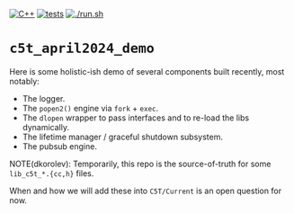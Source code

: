 [![C++](https://img.shields.io/badge/c%2B%2B-17-informational.svg)](https://en.cppreference.com/w/cpp/17) [![tests](https://github.com/dkorolev/c5t_april2024_demo/actions/workflows/test.yml/badge.svg)](https://github.com/dkorolev/c5t_april2024_demo/actions/workflows/test.yml) [![./run.sh](https://github.com/dkorolev/c5t_april2024_demo/actions/workflows/run.yml/badge.svg)](https://github.com/dkorolev/c5t_april2024_demo/actions/workflows/run.yml)

# `c5t_april2024_demo`

Here is some holistic-ish demo of several components built recently, most notably:

* The logger.
* The `popen2()` engine via `fork` + `exec`.
* The `dlopen` wrapper to pass interfaces and to re-load the libs dynamically.
* The lifetime manager / graceful shutdown subsystem.
* The pubsub engine.

NOTE(dkorolev): Temporarily, this repo is the source-of-truth for some `lib_c5t_*.{cc,h}` files.

When and how we will add these into `C5T/Current` is an open question for now.
